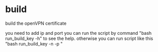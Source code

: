 # build
build the openVPN certificate

you need to add ip and port 
you can run the script by command "bash run_build_key -h" to see the help.
otherwise you can run script like this "bash run_build_key -n <name> -p <purpose>"
